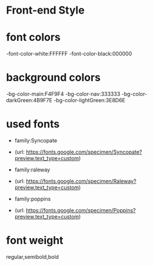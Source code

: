 # Front-end Style

# font colors
-font-color-white:FFFFFF
-font-color-black:000000

# background colors 
-bg-color-main:F4F9F4
-bg-color-nav:333333
-bg-color-darkGreen:4B9F7E
-bg-color-lightGreen:3E8D6E

# used fonts

- family:Syncopate
- (url: https://fonts.google.com/specimen/Syncopate?preview.text_type=custom)

- family:raleway
- (url: https://fonts.google.com/specimen/Raleway?preview.text_type=custom)

- family:poppins
- (url: https://fonts.google.com/specimen/Poppins?preview.text_type=custom)

# font weight
regular,semibold,bold